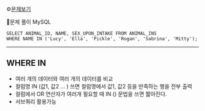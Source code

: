 ⚙[문제보기](https://school.programmers.co.kr/learn/courses/30/lessons/59046)


🔎문제 풀이
MySQL
```MySQL
SELECT ANIMAL_ID, NAME, SEX_UPON_INTAKE FROM ANIMAL_INS
WHERE NAME IN ('Lucy', 'Ella', 'Pickle', 'Rogan', 'Sabrina', 'Mitty');
```

---
## WHERE IN
 - 여러 개의 데이터와 여러 개의 데이터를 비교
 - 컬럼명 IN (값1, 값2 ... ) 쓰면 컬럼명에서 값1, 값2 등을 만족하는 행을 전부 출력
 - 컬럼에서 OR 연산자가 여러개 필요할 때 IN () 문법을 쓰면 짧아진다.
 - 서브쿼리 활용가능